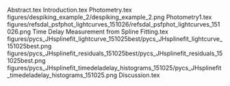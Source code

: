 Abstract.tex
Introduction.tex
Photometry.tex
figures/despiking_example_2/despiking_example_2.png
Photometry1.tex
figures/refsdal_psfphot_lightcurves_151026/refsdal_psfphot_lightcurves_151026.png
Time Delay Measurement from Spline Fitting.tex
figures/pycs_JHsplinefit_lightcurve_151025best/pycs_JHsplinefit_lightcurve_151025best.png
figures/pycs_JHsplinefit_residuals_151025best/pycs_JHsplinefit_residuals_151025best.png
figures/pycs_JHsplinefit_timedeladelay_histograms_151025/pycs_JHsplinefit_timedeladelay_histograms_151025.png
Discussion.tex